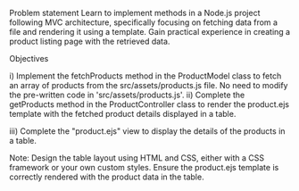 Problem statement
Learn to implement methods in a Node.js project following MVC architecture, specifically focusing on fetching data from a file and rendering it using a template. Gain practical experience in creating a product listing page with the retrieved data.

Objectives

i) Implement the fetchProducts method in the ProductModel class to fetch an array of products from the src/assets/products.js file. No need to modify the pre-written code in 'src/assets/products.js'.
ii) Complete the getProducts method in the ProductController class to render the product.ejs template with the fetched product details displayed in a table.

iii) Complete the "product.ejs" view to display the details of the products in a table.

Note:
Design the table layout using HTML and CSS, either with a CSS framework or your own custom styles.
Ensure the product.ejs template is correctly rendered with the product data in the table.
